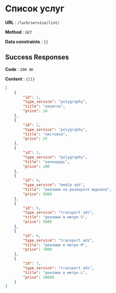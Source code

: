 # Список услуг

**URL** : `/luch/service/list/`

**Method** : `GET`

**Data constraints** : `{}`

## Success Responses

**Code** : `200 OK`

**Content** : `{[]}`

```json
[
    {
        "id": 1,
        "type_service": "polygraphy",
        "title": "визитка",
        "price": 10
    },
    {
        "id": 2,
        "type_service": "polygraphy",
        "title": "листовка",
        "price": 25
    },
    {
        "id": 3,
        "type_service": "polygraphy",
        "title": "календарь",
        "price": 100
    },
    {
        "id": 4,
        "type_service": "media ads",
        "title": "реклама на развороте журнала",
        "price": 5000
    },
    {
        "id": 5,
        "type_service": "transport ads",
        "title": "реклама в метро S",
        "price": 5000
    },
    {
        "id": 6,
        "type_service": "transport ads",
        "title": "реклама в метро М",
        "price": 7000
    },
    {
        "id": 7,
        "type_service": "transport ads",
        "title": "реклама в метро L",
        "price": 10000
    }
]